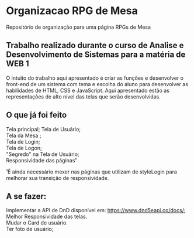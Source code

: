 # Organizacao RPG de Mesa
Repositório de organização para uma página RPGs de Mesa
## Trabalho realizado durante o curso de Analise e Desenvolvimento de Sistemas para a matéria de WEB 1

  O intuito do trabalho aqui apresentado é criar as funções e desenvolver o front-end de um sistema com tema e escolha do aluno para desenvolver as habilidades de HTML, CSS e JavaScript.
  Aqui apresentado estão as representações de alto nível das telas que serão desenvolvidas.
  
 ## O que já foi feito
  Tela principal;
  Tela de Usuário;<br/>
  Tela da Mesa ;<br/>
  Tela de Login;<br/>
  Tela de Logon;<br/>
  "Segredo" na Tela de Usuário;<br/>
  Responsividade das páginas¹<br/>
  
  ¹É ainda necessário mexer nas páginas que utilizam de styleLogin para melhorar sua transição de responsividade.
 
 ## A se fazer:
  Implementar a API de DnD disponível em: https://www.dnd5eapi.co/docs/; <br/>
  Melhor Responsividade das telas.<br/>
  Mudar o Card de usuário.<br/>
  Ter foto de usuário;
